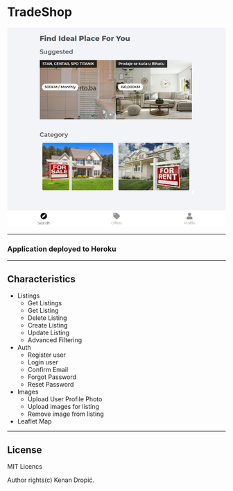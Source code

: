# TradeShop

![Markdown Logo](real_estates.jpg)

---

### Application deployed to Heroku



---

## Characteristics

- Listings
  - Get Listings
  - Get Listing
  - Delete Listing
  - Create Listing
  - Update Listing
  - Advanced Filtering
- Auth
  - Register user
  - Login user
  - Confirm Email
  - Forgot Password
  - Reset Password
- Images
  - Upload User Profile Photo
  - Upload images for listing
  - Remove image from listing
- Leaflet Map

---

## License

MIT Licencs

Author rights(c) Kenan Dropić.
